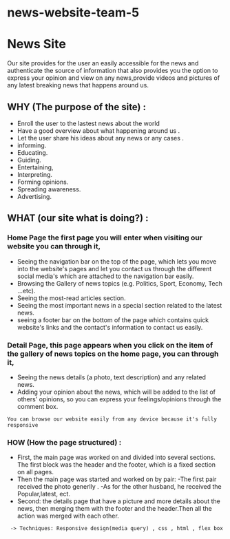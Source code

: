 # news-website-team-5

# News Site
Our site provides for the user an easily accessible for the news and authenticate the source of information that also provides you the option to express your opinion and view on any news,provide videos and pictures of any latest breaking news that happens around us.

## WHY (The purpose of the site) :
- Enroll the user to the lastest news  about the world 
- Have a good overview about what happening around us .   
- Let the user share his ideas about any news or any cases . 
- informing.
- Educating.
- Guiding.
- Entertaining,
- Interpreting.
- Forming opinions.
- Spreading awareness.
- Advertising.
## WHAT (our site what is doing?) :

### Home Page the first page you will enter when visiting our website you can through it, 

- Seeing the navigation bar on the top of the page, which lets you move into the website's pages and let you contact us through the different social media's which are attached to the navigation bar easily. 
- Browsing the Gallery of news topics (e.g. Politics, Sport, Economy, Tech ...etc).
- Seeing the most-read articles section.
- Seeing the most important news in a special section related to the latest news.
- seeing a footer bar on the bottom of the page which contains quick website's links and the contact's information to contact us easily.

### Detail Page, this page appears when you click on the item of the gallery of news topics on the home page, you can through it, 

- Seeing the news details (a photo, text description) and any related news.
- Adding your opinion about the news, which will be added to the list of others' opinions, so you can express your feelings/opinions through the comment box.

``` You can browse our website easily from any device because it's fully responsive ```

### HOW (How the page structured) :
- First, the main page was worked on and divided into several sections. The first block was the header and the footer, which is a fixed section on all pages.
- Then the main page was started and worked on by pair:
 -The first pair received the photo generlly .
 -As for the other husband, he received the Popular,latest, ect.
- Second: the details page that have a picture and more details about the news, then merging them with the footer and the header.Then all the action was merged with each other.

``` -> Techniques: Responsive design(media query) , css , html , flex box```
